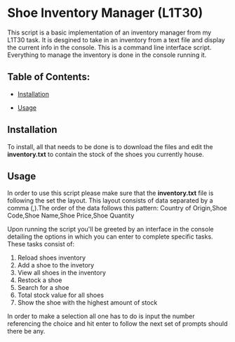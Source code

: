 # Shoe Inventory Manager (L1T30)
This script is a basic implementation of an inventory manager from my L1T30 task. It is desgined to take in an inventory from a text file and display the current info in the console.
This is a command line interface script. Everything to manage the inventory is done in the console running it.

## Table of Contents:
* [Installation](https://github.com/BotEthan/L3T06/blob/main/README.md#installation)

* [Usage](https://github.com/BotEthan/L3T06/blob/main/README.md#usage)


## Installation
To install, all that needs to be done is to download the files and edit the **inventory.txt** to contain the stock of the shoes you currently house.

## Usage
In order to use this script please make sure that the **inventory.txt** file is following the set the layout. This layout consists of data separated by a comma (,).The order of the data follows this pattern:
Country of Origin,Shoe Code,Shoe Name,Shoe Price,Shoe Quantity

Upon running the script you'll be greeted by an interface in the console detailing the options in which you can enter to complete specific tasks. These tasks consist of:
1. Reload shoes inventory
2. Add a shoe to the invetory
3. View all shoes in the inventory
4. Restock a shoe
5. Search for a shoe
6. Total stock value for all shoes
7. Show the shoe with the highest amount of stock

In order to make a selection all one has to do is input the number referencing the choice and hit enter to follow the next set of prompts should there be any.
